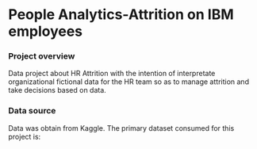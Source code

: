 # People Analytics-Attrition on IBM employees 
### Project overview

Data project about HR Attrition with the intention of interpretate organizational fictional data for the HR team so as to manage attrition and take decisions based on data.

### Data source
Data was obtain from Kaggle. The primary dataset consumed for this project is: 
